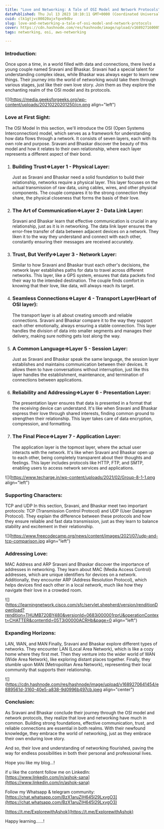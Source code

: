 ```yaml
---
title: "Love and Networking: A Tale of OSI Model and Network Protocols"
datePublished: Thu Jul 13 2023 18:10:11 GMT+0000 (Coordinated Universal Time)
cuid: clk1gtjvc00020ajxfqve9dbv
slug: love-and-networking-a-tale-of-osi-model-and-network-protocols
cover: https://cdn.hashnode.com/res/hashnode/image/upload/v1689271600052/7b883731-6cbd-4d33-9c07-dc0276c7d148.png
tags: networking, osi, aws-networking

---
```


### **Introduction:**

Once upon a time, in a world filled with data and connections, there lived a young couple named Sravani and Bhaskar. Sravani had a special talent for understanding complex ideas, while Bhaskar was always eager to learn new things. Their journey into the world of networking would take them through various stages, just like their own love story. Join them as they explore the enchanting realm of the OSI model and its protocols.

![](https://media.geeksforgeeks.org/wp-content/uploads/20210220201250/cn.png align="left")

### **Love at First Sight:**

The OSI Model In this section, we'll introduce the OSI (Open Systems Interconnection) model, which serves as a framework for understanding how data flows through a network. It consists of seven layers, each with its own role and purpose. Sravani and Bhaskar discover the beauty of this model and how it relates to their own relationship, where each layer represents a different aspect of their bond.

1. ### **Building Trust=&gt;Layer 1 - Physical Layer:**
    
    Just as Sravani and Bhaskar need a solid foundation to build their relationship, networks require a physical layer. This layer focuses on the actual transmission of raw data, using cables, wires, and other physical components. The couple compares it to the strong connection they share, the physical closeness that forms the basis of their love.
    
2. ### **The Art of Communication=&gt;Layer 2 - Data Link Layer:**
    
    Sravani and Bhaskar learn that effective communication is crucial in any relationship, just as it is in networking. The data link layer ensures the error-free transfer of data between adjacent devices on a network. They liken it to the way they understand and connect with each other, constantly ensuring their messages are received accurately.
    
3. ### **Trust, But Verify=&gt;Layer 3 - Network Layer:**
    
    Similar to how Sravani and Bhaskar trust each other's decisions, the network layer establishes paths for data to travel across different networks. This layer, like a GPS system, ensures that data packets find their way to the intended destination. The couple finds comfort in knowing that their love, like data, will always reach its target.
    
4. ### **Seamless Connections=&gt;Layer 4 - Transport Layer(Heart of OSI layer):**
    
    The transport layer is all about creating smooth and reliable connections. Sravani and Bhaskar compare it to the way they support each other emotionally, always ensuring a stable connection. This layer handles the division of data into smaller segments and manages their delivery, making sure nothing gets lost along the way.
    
5. ### **A Common Language=&gt;Layer 5 - Session Layer:**
    
    Just as Sravani and Bhaskar speak the same language, the session layer establishes and maintains communication between their devices. It allows them to have conversations without interruption, just like this layer handles the establishment, maintenance, and termination of connections between applications.
    
6. ### **Reliability and Addressing=&gt;Layer 6 - Presentation Layer:**
    
    The presentation layer ensures that data is presented in a format that the receiving device can understand. It's like when Sravani and Bhaskar express their love through shared interests, finding common ground to strengthen their relationship. This layer takes care of data encryption, compression, and formatting.
    
7. ### **The Final Piece=&gt;Layer 7 - Application Layer:**
    
    The application layer is the topmost layer, where the actual user interacts with the network. It's like when Sravani and Bhaskar open up to each other, being completely transparent about their thoughts and feelings. This layer includes protocols like HTTP, FTP, and SMTP, enabling users to access network services and applications.
    

![](https://www.techarge.in/wp-content/uploads/2021/02/Group-8-1-1.png align="left")

### **Supporting Characters:**

TCP and UDP In this section, Sravani, and Bhaskar meet two important protocols: TCP (Transmission Control Protocol) and UDP (User Datagram Protocol). They explain the difference between these protocols and how they ensure reliable and fast data transmission, just as they learn to balance stability and excitement in their relationship.

![](https://www.freecodecamp.org/news/content/images/2021/07/udp-and-tcp-comparison.jpg align="left")

### **Addressing Love:**

MAC Address and ARP Sravani and Bhaskar discover the importance of addresses in networking. They learn about MAC (Media Access Control) addresses, which are unique identifiers for devices on a network. Additionally, they encounter ARP (Address Resolution Protocol), which helps devices find each other in a local network, much like how they navigate their love in a crowded room.

![](https://learningnetwork.cisco.com/sfc/servlet.shepherd/version/renditionDownload?rendition=THUMB720BY480&versionId=0683i000001rprU&operationContext=CHATTER&contentId=05T3i00000ACRHb&page=0 align="left")

### **Expanding Horizons:**

LAN, WAN, and MAN Finally, Sravani and Bhaskar explore different types of networks. They encounter LAN (Local Area Network), which is like a cozy home where they first met. Then they venture into the wider world of WAN (Wide Area Network), like exploring distant places together. Finally, they stumble upon MAN (Metropolitan Area Network), representing their local community that supports their relationship.

![](https://cdn.hashnode.com/res/hashnode/image/upload/v1689270641454/e889561d-3160-40e5-a838-9d0996b497cb.jpeg align="center")

### **Conclusion:**

As Sravani and Bhaskar conclude their journey through the OSI model and network protocols, they realize that love and networking have much in common. Building strong foundations, effective communication, trust, and reliable connections are essential in both realms. With their newfound knowledge, they embrace the world of networking, just as they embrace their own enduring love story.

And so, their love and understanding of networking flourished, paving the way for endless possibilities in both their personal and professional lives.

Hope you like my blog...!

if u like the content follow me on LinkedIn: [https://www.linkedin.com/in/ashok-sana](https://www.linkedin.com/in/ashok-sana)

Follow my Whatsapp & telegram community: [https://chat.whatsapp.com/BzX1aruZIH645l29LxvgO3](https://chat.whatsapp.com/BzX1aruZIH645l29LxvgO3)

[https://t.me/ExplorewithAshok](https://t.me/ExplorewithAshok)

Happy learning......!